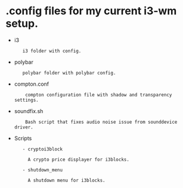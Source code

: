 # .config files for my current i3-wm setup.
         
         
         
- i3
  
         i3 folder with config.
  
- polybar
  
         polybar folder with polybar config. 
  
- compton.conf

          compton configuration file with shadow and transparency settings.
  
- soundfix.sh

          Bash script that fixes audio noise issue from sounddevice driver.

- Scripts

         - cryptoi3block

           A crypto price displayer for i3blocks.
  
         - shutdown_menu

           A shutdown menu for i3blocks.
